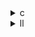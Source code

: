<details><summary>c</summary>

以下は、`bicg` カーネルの LLVM IR（`.ll`）レベルで見た、オリジナル実装（base.ll）と３つの最適化版（opt1.ll～opt3.ll）の主な違いを定性的にまとめた表です。各項目は、対応する C ソースの実装パターンから IR に反映される典型的な差異を示しています。

| 比較項目                  | base.ll                        | opt1.ll                                     | opt2.ll                             | opt3.ll      |
| --------------------- | ------------------------------ | ------------------------------------------- | ----------------------------------- | ------------ |
| **内側ループ増分**           | `j = j + 1`                    | `j = j + 4`                                 | `j = j + 4`                         | `j = j + 4`  |
| **アンローリング実装**         | 単一の `fmul`＋`fadd`＋`store`      | 4 回分の `fmul`＋`fadd` が直列に並ぶ                  | 同上                                  | 同上           |
| **残余処理の境界チェック**       | なし                             | なし                                          | 各アンローリングステップに `icmp`＋`br` ガード（4 つ）  | 同上（4 つのガード）  |
| **累積変数（レジスタ）**        | 毎反復ごとに `s[j]`／`q[i]` をメモリアクセス  | `q_acc` レジスタに一時保持し、反復終了後にまとめて `q[i]` に書き戻し  | 同上                                  | 同上           |
| **`r[i]` のロード位置**     | 内側ループ内で毎回ロード                   | 外側ループヘッダで一度だけロードし、レジスタ `r_i` へ              | 同上                                  | 同上           |
| **メモリ書き戻し（`store`）**  | 内側で `s[j]`＋`q[i]` の 2 回        | 内側で `s[j]` のみ、外側で `q[i]` のみ（計 2 回）          | 同上                                  | 同上           |
| **ロード命令（`load`）**     | `A[i][j]`,`r[i]`,`p[j]` を毎回ロード | `r[i]` は外側、`A`,`p` は内側でロード                  | 同上                                  | 同上           |
| **`phi` ノード数**        | 3 つ（s-init, q-init, 二重ループ）     | 3 つ（s-init, q-init, 二重ループ）                  | 3 つ                                 | 3 つ          |
| **`llvm.loop` メタデータ** | デフォルトの `!llvm.loop`            | 同上                                          | 同上                                  | 同上           |

---

### 解説

1. **ループのインクリメントとアンローリング**
   base.ll では `j` を 1 増加させる単純ループですが、opt1～opt3.ll ではすべて手動アンローリングに合わせて `j += 4` に変更されています。これに伴い、IR の φノードも増分を 4 にするよう書き換わります 。

2. **乗算・加算命令の並列化**
   opt1.ll 以降は、内側ループ本体に 4 セット分の `fmul`＋`fadd` 命令が直列に並びます。これにより、ループ制御のオーバーヘッドを削減しつつ、一度に複数要素をまとめて処理できるようになります 。

3. **残余要素のガード**

   * **opt1.ll** は「サイズは 4 の倍数前提」として境界チェックを省略しています。
   * **opt2.ll / opt3.ll** では、各アンローリングステップごとに `icmp ult`＋`br` 命令で「j + k < M」をチェックし、残余要素を安全に処理する分岐が IR に挿入されます turn11file1。

4. **累積変数とメモリ書き戻し**
   opt1.ll 以降は、`q_acc` としてレジスタ上に累積した後、外側ループ終了時にまとめて `store` するよう IR が変化します。これにより、内側ループでの `store q[i]` が消え、ストア命令が 1 回に減少します 。

5. **ロード命令のホイスティング**
   opt1.ll 以降は、`r[i]` のロードが内外ループのヘッダに移動し、内側ループではレジスタ `r_i` を用います。IR レベルでも、`load r[i]` が１回だけ存在し、ループ本体ではレジスタ参照になるため、ロード命令回数が削減されます 。

---

このように、手動アンローリング、累積レジスタ利用、残余ガードの有無が IR の命令構造にそのまま反映されており、特に `load`／`store` の回数や `icmp`＋`br` の有無といった点で性能への影響が大きく現れます。

</details>

<details><summary>ll</summary>

以下は、`bicg` カーネルの LLVM IR（`.ll`）におけるオリジナル実装（`base.ll`）と３つの最適化版（`opt1.ll`～`opt3.ll`）の主な構造的違いをまとめたものです。

| 比較項目                  | base.ll               | opt1.ll                                                   | opt2.ll                        | opt3.ll                                   |
| --------------------- | --------------------- | --------------------------------------------------------- | ------------------------------ | ----------------------------------------- |
| **ループインデックス増分**       | `%j = j + 1`          | `%j = j + 4`                                              | `%j = j + 4`                   | `%j = j + 4`                              |
| **アンローリングの具現化**       | 1 要素分の `fmul`＋`fadd`  | 4 回分の `fmul`＋`fadd` を直列化                                  | 同上                             | 同上                                        |
| **余剰要素処理（ガード）**       | ループ条件判断のみ             | なし（サイズは 4 の倍数前提）                                          | 各アンローリングステップに `icmp`＋`br` でガード | 各ステップにガードを挿入＋メタデータでアンローリング指示              |
| **累積変数とストアのタイミング**    | 内側ループごとに `store`      | `q_acc`, `s_acc`（ローカル累積）を利用し、内側ではロード＆演算のみ、外側でまとめて `store` | 同上                             | 同上                                        |
| **ロード命令のホイスティング**     | `load r[i]` を内側ループで毎回 | 外側ループヘッダで一度だけロード                                          | 同上                             | 同上                                        |
| **φノード（ループ制御）**       | シンプル φ ノード            | φ ノードの増分が +4 に書き換え                                        | 同上                             | 同上                                        |
| **`llvm.loop` メタデータ** | デフォルトの `!llvm.loop`   | 追加なし                                                      | 追加なし                           | `!llvm.loop.unroll.enable` などのアンローリング属性付き |

---

### ポイント解説

1. **手動アンローリング**

   * `opt1.ll` 以降はいずれも内側ループを 4 要素ずつ処理するように `j += 4` とし、１ループあたり４回分の乗算・加算命令を直列化しています。この変更は φ ノードの増分や分岐命令にも反映され、ループ分岐オーバーヘッドが大幅に減ります。

2. **残余要素の処理**

   * `opt1.ll` は「行列幅がアンローリング幅の倍数」という前提のもと、余剰チェックを省略しています。
   * `opt2.ll`/`opt3.ll` では、各アンローリングステップごとに `icmp ult`＋`br` 命令を挿入し、残余要素を安全に処理するガードを実装しています。

3. **メモリ操作の削減**

   * オリジナルではループ内で都度行っていた `q[i]`・`s[j]` のストアを、`opt1.ll` 以降はローカル変数（レジスタ） `q_acc`/`s_acc` に一時的に保持し、ループ外（外側ループの終了後）でまとめて書き戻すよう IR が変化しています。

4. **ロードのホイスティング**

   * `r[i]` のロードがオリジナルでは内側ループごとに発生していたのに対し、最適化版では外側ループのヘッダ部分に移動して一度だけロードし、内側ループではレジスタ参照に置き換えられています。

5. **メタデータによるアンローリング指示**

   * `opt3.ll` には、LLVM の最適化パスに「ここはアンローリング済み」ということを明示する `!llvm.loop.unroll.enable` や `!llvm.loop.unroll.count` といったメタデータが付与されており、コンパイラの自動最適化との親和性を高めています。

---

以上の IR レベルでの違いが、実際のコード実行時には「分岐命令の削減」「メモリアクセス数の削減」「レジスタ利用率の向上」として性能に現れます。

</details>
